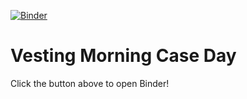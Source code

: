 [![Binder](https://mybinder.org/badge_logo.svg)](https://mybinder.org/v2/gh/gapper100/vesting_case/master?filepath=notebooks%2Findex.ipynb)

# Vesting Morning Case Day

Click the button above to open Binder!
